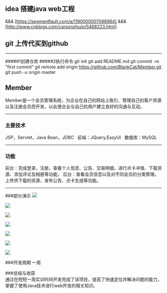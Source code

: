 
## idea 搭建java web工程
&&&
[https://segmentfault.com/a/1190000007088964]
&&&
[http://www.cnblogs.com/carsonzhu/p/5468223.html]

## git 上传代买到github

----
#####1创建仓库
#####2执行命令
      git init
      git add README.md
      git commit -m "first commit"
      git remote add origin https://github.com/BlankCat/Member.git
      git push -u origin master




## Member

Member是一个会员管理系统，为企业在自己的网站上吸引、管理自己的客户资源以及注册会员而开发，以此使企业与自己的用户建立良好的沟通与互动。

-----
### 主要技术
  
JSP，Servlet，Java Bean，JDBC    
前端：JQuery,EasyUI    
数据库：MySQL    

-----
### 功能  
前台：完成登录，注册，查看个人信息、公告、交易明细，进行点卡冲值、下载资源、添加评论及相册等功能。
后台：查看会员信息以及对不同会员的分类管理。上传供下载的资源、发布公告、点卡生成等功能。

-----
###部分演示
![](http://ww1.sinaimg.cn/large/006pWyi6gy1fdfqxrbu0oj30n80bvq4z)

![](http://ww1.sinaimg.cn/large/006pWyi6gy1fdfqxcmzw2j30nn0b8dge)

![](http://ww1.sinaimg.cn/large/006pWyi6gy1fdfqx16dqhj30np0ajwf3)

![](http://ww1.sinaimg.cn/large/006pWyi6gy1fdfqu5ple4j30mi0b4jsn)

![](http://ww1.sinaimg.cn/large/006pWyi6gy1fdfqwg081lj30np0apwfd)

![](http://ww1.sinaimg.cn/large/006pWyi6gy1fdfqxhz3b7j30of0bsjta)

![](http://ww1.sinaimg.cn/large/006pWyi6gy1fdfqxmgnupj30o90b8q4i)


###开发周期
一周

###总结与收获  
通过在短短一周实训时间开发完成了该项目，提高了快速定位并解决问题的能力，掌握了使用Java技术进行web开发的相关知识。


